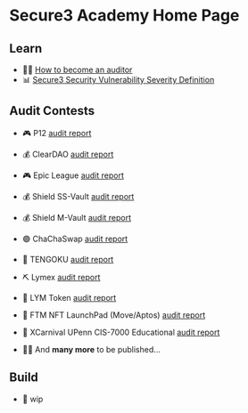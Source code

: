 # Secure3 Academy Home Page

## Learn
- :man_student: [How to become an auditor](https://github.com/Secure3Audit/Secure3Academy/blob/main/HowToBecomeAnAuditor.md)
- :bar_chart: [Secure3 Security Vulnerability Severity Definition](https://github.com/Secure3Audit/Secure3Academy/blob/main/IssueSeverityDefinition.md)

## Audit Contests
- :video_game: P12 [audit report](https://github.com/Secure3Audit/P12_Audit_Contest/tree/main/audit_report)
- :moneybag: ClearDAO [audit report](https://github.com/Secure3Audit/ClearDAO_Audit_Contest/tree/main/audit_report)
- :video_game: Epic League [audit report](https://github.com/Secure3Audit/Epic_League_Audit_Contest/tree/main/audit_report)
- :moneybag: Shield SS-Vault [audit report](https://github.com/Secure3Audit/Shield_SSVault_Audit_Contest/tree/main/audit_report)
- :moneybag: Shield M-Vault [audit report](https://github.com/Secure3Audit/Shield_MVault_Audit_Contest/tree/main/audit_report)
- :purple_circle: ChaChaSwap [audit report](https://github.com/Secure3Audit/ChaChaSwap_Audit_Contest/blob/main/audit_report/)
- :art: TENGOKU [audit report](https://github.com/Secure3Audit/TENGOKU_Audit_Contest/tree/main/audit_report)
- :pick: Lymex [audit report](https://github.com/Secure3Audit/Lymex_Audit_Contest/tree/main/audit_report)
- :dart: LYM Token [audit report](https://github.com/Secure3Audit/Lymex_Token_Audit_Contest/tree/main/audit_report)
- :rocket: FTM NFT LaunchPad (Move/Aptos) [audit report](https://github.com/Secure3Audit/FTM_NFT_Audit_Contest/tree/main/audit_report)
- :lion: XCarnival UPenn CIS-7000 Educational [audit report](https://github.com/Secure3Audit/XCarnival_UPennCIS7000_Educational_Audit_Contest/tree/main/audit_report)

- :mage_man: And **many more** to be published...

## Build
- :crystal_ball: wip

